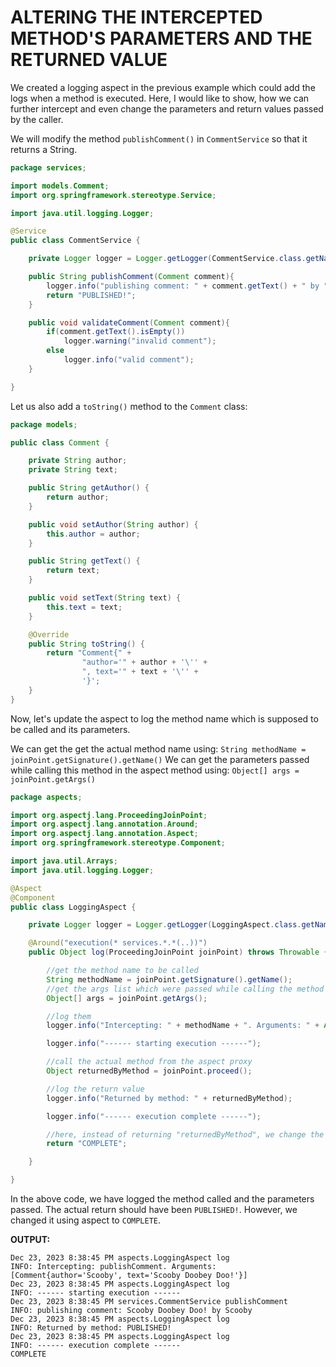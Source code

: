 # ALTERING THE INTERCEPTED METHOD'S PARAMETERS AND THE RETURNED VALUE

We created a logging aspect in the previous example which could add the logs when a method is executed. Here, I would like to show, how we can further intercept and even change the parameters and return values passed by the caller.

We will modify the method `publishComment()` in `CommentService` so that it returns a String.

```java
package services;

import models.Comment;
import org.springframework.stereotype.Service;

import java.util.logging.Logger;

@Service
public class CommentService {

    private Logger logger = Logger.getLogger(CommentService.class.getName());

    public String publishComment(Comment comment){
        logger.info("publishing comment: " + comment.getText() + " by " + comment.getAuthor());
        return "PUBLISHED!";
    }

    public void validateComment(Comment comment){
        if(comment.getText().isEmpty())
            logger.warning("invalid comment");
        else
            logger.info("valid comment");
    }

}
```

Let us also add a `toString()` method to the `Comment` class:

```java
package models;

public class Comment {

    private String author;
    private String text;

    public String getAuthor() {
        return author;
    }

    public void setAuthor(String author) {
        this.author = author;
    }

    public String getText() {
        return text;
    }

    public void setText(String text) {
        this.text = text;
    }

    @Override
    public String toString() {
        return "Comment{" +
                "author='" + author + '\'' +
                ", text='" + text + '\'' +
                '}';
    }
}
```

Now, let's update the aspect to log the method name which is supposed to be called and its parameters.

We can get the get the actual method name using: `String methodName = joinPoint.getSignature().getName()`
We can get the parameters passed while calling this method in the aspect method using: `Object[] args = joinPoint.getArgs()`

```java
package aspects;

import org.aspectj.lang.ProceedingJoinPoint;
import org.aspectj.lang.annotation.Around;
import org.aspectj.lang.annotation.Aspect;
import org.springframework.stereotype.Component;

import java.util.Arrays;
import java.util.logging.Logger;

@Aspect
@Component
public class LoggingAspect {

    private Logger logger = Logger.getLogger(LoggingAspect.class.getName());

    @Around("execution(* services.*.*(..))")
    public Object log(ProceedingJoinPoint joinPoint) throws Throwable {

        //get the method name to be called
        String methodName = joinPoint.getSignature().getName();
        //get the args list which were passed while calling the method
        Object[] args = joinPoint.getArgs();

        //log them
        logger.info("Intercepting: " + methodName + ". Arguments: " + Arrays.asList(args));

        logger.info("------ starting execution ------");

        //call the actual method from the aspect proxy
        Object returnedByMethod = joinPoint.proceed();

        //log the return value
        logger.info("Returned by method: " + returnedByMethod);

        logger.info("------ execution complete ------");

        //here, instead of returning "returnedByMethod", we change the return value to COMPLETE
        return "COMPLETE";

    }

}
```

In the above code, we have logged the method called and the parameters passed. The actual return should have been `PUBLISHED!`. However, we changed it using aspect to `COMPLETE`.

**OUTPUT:**

```text
Dec 23, 2023 8:38:45 PM aspects.LoggingAspect log
INFO: Intercepting: publishComment. Arguments: [Comment{author='Scooby', text='Scooby Doobey Doo!'}]
Dec 23, 2023 8:38:45 PM aspects.LoggingAspect log
INFO: ------ starting execution ------
Dec 23, 2023 8:38:45 PM services.CommentService publishComment
INFO: publishing comment: Scooby Doobey Doo! by Scooby
Dec 23, 2023 8:38:45 PM aspects.LoggingAspect log
INFO: Returned by method: PUBLISHED!
Dec 23, 2023 8:38:45 PM aspects.LoggingAspect log
INFO: ------ execution complete ------
COMPLETE
```
